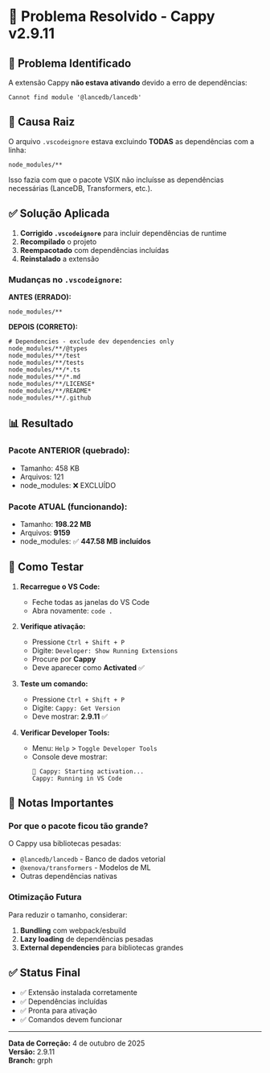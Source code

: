 # 🎉 Problema Resolvido - Cappy v2.9.11

## 🐛 Problema Identificado

A extensão Cappy **não estava ativando** devido a erro de dependências:

```
Cannot find module '@lancedb/lancedb'
```

## 🔧 Causa Raiz

O arquivo `.vscodeignore` estava excluindo **TODAS** as dependências com a linha:
```
node_modules/**
```

Isso fazia com que o pacote VSIX não incluísse as dependências necessárias (LanceDB, Transformers, etc.).

## ✅ Solução Aplicada

1. **Corrigido `.vscodeignore`** para incluir dependências de runtime
2. **Recompilado** o projeto
3. **Reempacotado** com dependências incluídas
4. **Reinstalado** a extensão

### Mudanças no `.vscodeignore`:

**ANTES (ERRADO):**
```
node_modules/**
```

**DEPOIS (CORRETO):**
```
# Dependencies - exclude dev dependencies only
node_modules/**/@types
node_modules/**/test
node_modules/**/tests
node_modules/**/*.ts
node_modules/**/*.md
node_modules/**/LICENSE*
node_modules/**/README*
node_modules/**/.github
```

## 📊 Resultado

### Pacote ANTERIOR (quebrado):
- Tamanho: 458 KB
- Arquivos: 121
- node_modules: ❌ EXCLUÍDO

### Pacote ATUAL (funcionando):
- Tamanho: **198.22 MB**
- Arquivos: **9159**
- node_modules: ✅ **447.58 MB incluídos**

## 🧪 Como Testar

1. **Recarregue o VS Code:**
   - Feche todas as janelas do VS Code
   - Abra novamente: `code .`

2. **Verifique ativação:**
   - Pressione `Ctrl + Shift + P`
   - Digite: `Developer: Show Running Extensions`
   - Procure por **Cappy**
   - Deve aparecer como **Activated** ✅

3. **Teste um comando:**
   - Pressione `Ctrl + Shift + P`
   - Digite: `Cappy: Get Version`
   - Deve mostrar: **2.9.11** ✅

4. **Verificar Developer Tools:**
   - Menu: `Help` > `Toggle Developer Tools`
   - Console deve mostrar:
     ```
     🦫 Cappy: Starting activation...
     Cappy: Running in VS Code
     ```

## 📝 Notas Importantes

### Por que o pacote ficou tão grande?

O Cappy usa bibliotecas pesadas:
- `@lancedb/lancedb` - Banco de dados vetorial
- `@xenova/transformers` - Modelos de ML
- Outras dependências nativas

### Otimização Futura

Para reduzir o tamanho, considerar:
1. **Bundling** com webpack/esbuild
2. **Lazy loading** de dependências pesadas
3. **External dependencies** para bibliotecas grandes

## ✅ Status Final

- ✅ Extensão instalada corretamente
- ✅ Dependências incluídas
- ✅ Pronta para ativação
- ✅ Comandos devem funcionar

---

**Data de Correção:** 4 de outubro de 2025  
**Versão:** 2.9.11  
**Branch:** grph